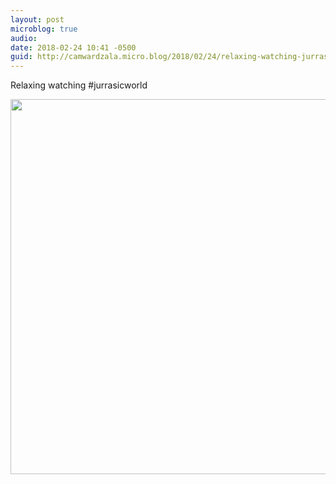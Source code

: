 ```yaml
---
layout: post
microblog: true
audio: 
date: 2018-02-24 10:41 -0500
guid: http://camwardzala.micro.blog/2018/02/24/relaxing-watching-jurrasicworld.html
---
```

Relaxing watching #jurrasicworld

<img src="http://www.camwardzala.com/uploads/2018/db3cf9a4a3.jpg" width="600" height="600" />
